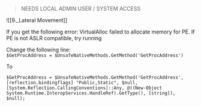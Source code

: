 >NEEDS LOCAL ADMIN USER / SYSTEM ACCESS

![[9._Lateral Movement]]

If you get the following error:
VirtualAlloc failed to allocate memory for PE. If PE is not ASLR compatible, try running 

Change the following line:  
`$GetProcAddress = $UnsafeNativeMethods.GetMethod('GetProcAddress')`

To

`$GetProcAddress = $UnsafeNativeMethods.GetMethod('GetProcAddress', [reflection.bindingflags] "Public,Static", $null, [System.Reflection.CallingConventions]::Any, @((New-Object System.Runtime.InteropServices.HandleRef).GetType(), [string]), $null);`
